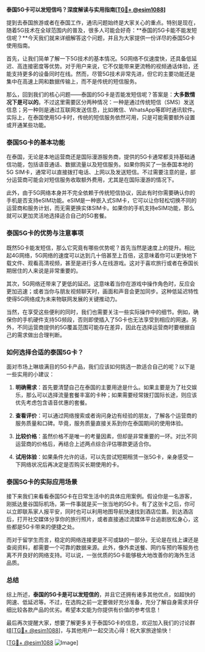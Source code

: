 **泰国5G卡可以发短信吗？深度解读与实用指南[[TG💪+ @esim1088](https://t.me/s/esim1088)]**

提到去泰国旅游或者在泰国工作，通讯问题始终是大家关心的重点。特别是现在，随着5G技术在全球范围内的普及，很多人可能会好奇：**泰国的5G卡能不能发短信呢？**今天我们就来详细解答这个问题，并且为大家提供一份详尽的泰国5G卡使用指南。

首先，让我们简单了解一下5G技术的基本情况。5G网络不仅速度快，还具备低延迟、高连接密度等优势。对于用户来说，它不仅能带来更流畅的视频通话体验，还能支持更多的设备同时在线。然而，尽管5G技术非常先进，但它的主要功能还是集中在高速上网和数据传输上，而不是传统的短信服务。

那么，回到我们的核心问题——泰国的5G卡是否能发短信呢？答案是：**大多数情况下是可以的**。不过这里需要区分两种情况：一种是通过传统短信（SMS）发送信息；另一种则是通过互联网发送信息，比如微信、WhatsApp等即时通讯软件。实际上，在泰国使用5G卡时，传统的短信服务依然可用，只是可能需要额外设置或开通某些功能。

### 泰国5G卡的基本功能

在泰国，无论是本地运营商还是国际漫游服务商，提供的5G卡通常都支持基础通信功能，包括语音通话、数据流量以及短信服务。如果你购买了一张泰国本地的5G SIM卡，通常可以直接拨打电话、上网以及发送短信。不过需要注意的是，部分运营商可能会对短信服务收取额外费用，尤其是在国际漫游的情况下。

此外，由于5G网络本身并不完全依赖于传统短信协议，因此有时你需要确认你的手机是否支持eSIM功能。eSIM是一种嵌入式SIM卡，它可以让你轻松切换不同的运营商和服务计划，而无需更换实体SIM卡。如果你的手机支持eSIM功能，那么就可以更加灵活地选择适合自己的5G套餐。

### 泰国5G卡的优势与注意事项

既然5G卡能发短信，那么它究竟有哪些优势呢？首先当然是速度上的提升。相比起4G网络，5G网络的速度可以达到几十倍甚至上百倍，这意味着你可以更快地下载文件、观看高清视频，甚至是进行多人在线游戏。这对于喜欢旅行或者在泰国长期居住的人来说是非常重要的。

其次，5G网络还带来了更低的延迟。这意味着当你在游戏中操作角色时，反应会更加迅速；或者当你与朋友视频聊天时，画面和声音会更加同步。这种低延迟特性使得5G网络成为未来物联网发展的关键推动力。

当然，在享受这些便利的同时，我们也需要关注一些实际操作中的细节。例如，确保你的手机硬件支持5G频段，否则即使插入了5G卡也无法享受到相应的网速。另外，不同运营商提供的5G覆盖范围可能存在差异，因此在选择运营商时要根据自己的需求做出合理判断。

### 如何选择合适的泰国5G卡？

面对市场上琳琅满目的5G卡产品，我们应该如何挑选一款适合自己的呢？以下是一些实用的小建议：

1. **明确需求**：首先要清楚自己在泰国的主要用途是什么。如果主要是为了社交娱乐，那么可以选择流量套餐丰富的卡种；如果需要经常拨打国际长途，则应该优先考虑包含语音优惠的套餐。
   
2. **查看评价**：可以通过网络搜索或者询问身边有经验的朋友，了解各个运营商的服务质量和口碑。毕竟，服务质量直接关系到你在泰国期间的使用体验。

3. **比较价格**：虽然价格不是唯一的考量因素，但却是非常重要的一环。对比不同运营商的价格后，再结合上述两点综合评估哪款更适合你。

4. **试用体验**：如果条件允许的话，可以先尝试短期租赁一张5G卡，亲身感受一下网络状况后再决定是否购买长期使用的卡。

### 泰国5G卡的实际应用场景

接下来我们来看看泰国5G卡在日常生活中的具体应用案例。假设你是一名游客，刚抵达曼谷国际机场，第一件事就是买一张当地的5G卡。有了这张卡之后，你可以立即联系家人报平安，同时也可以利用地图导航快速找到酒店位置。到达酒店后，打开社交媒体分享你的旅行照片，或者直接通过流媒体平台追剧放松身心，这些都是5G卡带来的便捷之处。

而对于留学生而言，稳定的网络连接更是不可或缺的一部分。无论是在线上课还是查阅资料，都需要一个可靠的数据来源。此外，像外卖送餐、网约车预约等服务也离不开良好的网络支持。可以说，一张优质的5G卡能够极大地改善你的海外生活品质。

### 总结

综上所述，**泰国的5G卡是可以发短信的**，并且它还拥有诸多其他优点，如超快的网速、低延迟等。不过，在选购之前一定要做好充分准备，充分了解自身需求并仔细比较各款产品的优劣。希望本文能为你提供有价值的参考信息！

最后再次提醒大家，想要了解更多关于泰国5G卡的信息，欢迎加入我们的讨论群组[[TG💪+ @esim1088](https://t.me/s/esim1088)]，与其他用户一起交流心得！祝大家旅途愉快！

[[TG💪+ @esim1088](https://t.me/s/esim1088) ![Image](https://i.postimg.cc/4NQfJmqS/Snipaste-2025-05-13-00-14-12.png)]